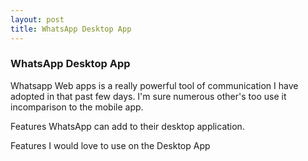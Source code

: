 ```yaml
---
layout: post
title: WhatsApp Desktop App
---
```


### WhatsApp Desktop App


Whatsapp Web apps is a really powerful tool of communication I have adopted in that past few days. I'm sure numerous other's too use it incomparison to the mobile app.

<div class="message">
Features WhatsApp can add to their desktop application.
</div>

<dl>
  <dt>Features I would love to use on the Desktop App</dt>
  
    
</dl>
